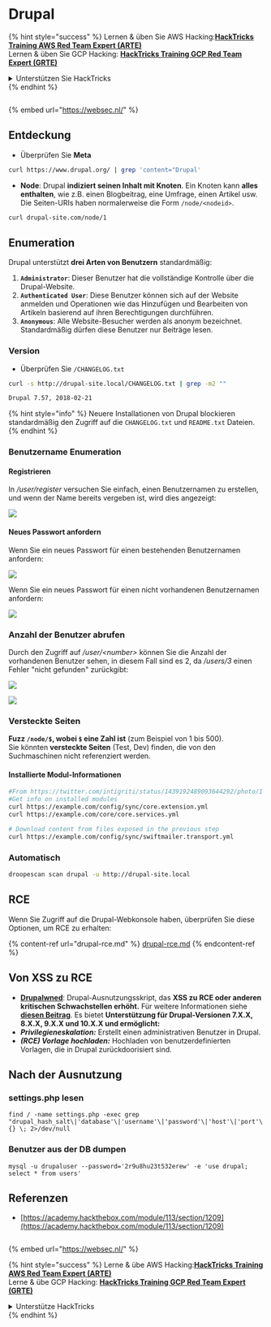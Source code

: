 # Drupal

{% hint style="success" %}
Lernen & üben Sie AWS Hacking:<img src="../../../.gitbook/assets/arte.png" alt="" data-size="line">[**HackTricks Training AWS Red Team Expert (ARTE)**](https://training.hacktricks.xyz/courses/arte)<img src="../../../.gitbook/assets/arte.png" alt="" data-size="line">\
Lernen & üben Sie GCP Hacking: <img src="../../../.gitbook/assets/grte.png" alt="" data-size="line">[**HackTricks Training GCP Red Team Expert (GRTE)**<img src="../../../.gitbook/assets/grte.png" alt="" data-size="line">](https://training.hacktricks.xyz/courses/grte)

<details>

<summary>Unterstützen Sie HackTricks</summary>

* Überprüfen Sie die [**Abonnementpläne**](https://github.com/sponsors/carlospolop)!
* **Treten Sie der** 💬 [**Discord-Gruppe**](https://discord.gg/hRep4RUj7f) oder der [**Telegram-Gruppe**](https://t.me/peass) bei oder **folgen** Sie uns auf **Twitter** 🐦 [**@hacktricks\_live**](https://twitter.com/hacktricks\_live)**.**
* **Teilen Sie Hacking-Tricks, indem Sie PRs an die** [**HackTricks**](https://github.com/carlospolop/hacktricks) und [**HackTricks Cloud**](https://github.com/carlospolop/hacktricks-cloud) GitHub-Repos senden.

</details>
{% endhint %}

<figure><img src="https://pentest.eu/RENDER_WebSec_10fps_21sec_9MB_29042024.gif" alt=""><figcaption></figcaption></figure>

{% embed url="https://websec.nl/" %}

## Entdeckung

* Überprüfen Sie **Meta**
```bash
curl https://www.drupal.org/ | grep 'content="Drupal'
```
* **Node**: Drupal **indiziert seinen Inhalt mit Knoten**. Ein Knoten kann **alles enthalten**, wie z.B. einen Blogbeitrag, eine Umfrage, einen Artikel usw. Die Seiten-URIs haben normalerweise die Form `/node/<nodeid>`.
```bash
curl drupal-site.com/node/1
```
## Enumeration

Drupal unterstützt **drei Arten von Benutzern** standardmäßig:

1. **`Administrator`**: Dieser Benutzer hat die vollständige Kontrolle über die Drupal-Website.
2. **`Authenticated User`**: Diese Benutzer können sich auf der Website anmelden und Operationen wie das Hinzufügen und Bearbeiten von Artikeln basierend auf ihren Berechtigungen durchführen.
3. **`Anonymous`**: Alle Website-Besucher werden als anonym bezeichnet. Standardmäßig dürfen diese Benutzer nur Beiträge lesen.

### Version

* Überprüfen Sie `/CHANGELOG.txt`
```bash
curl -s http://drupal-site.local/CHANGELOG.txt | grep -m2 ""

Drupal 7.57, 2018-02-21
```
{% hint style="info" %}
Neuere Installationen von Drupal blockieren standardmäßig den Zugriff auf die `CHANGELOG.txt` und `README.txt` Dateien.
{% endhint %}

### Benutzername Enumeration

#### Registrieren

In _/user/register_ versuchen Sie einfach, einen Benutzernamen zu erstellen, und wenn der Name bereits vergeben ist, wird dies angezeigt:

![](<../../../.gitbook/assets/image (328).png>)

#### Neues Passwort anfordern

Wenn Sie ein neues Passwort für einen bestehenden Benutzernamen anfordern:

![](<../../../.gitbook/assets/image (903).png>)

Wenn Sie ein neues Passwort für einen nicht vorhandenen Benutzernamen anfordern:

![](<../../../.gitbook/assets/image (307).png>)

### Anzahl der Benutzer abrufen

Durch den Zugriff auf _/user/\<number>_ können Sie die Anzahl der vorhandenen Benutzer sehen, in diesem Fall sind es 2, da _/users/3_ einen Fehler "nicht gefunden" zurückgibt:

![](<../../../.gitbook/assets/image (333).png>)

![](<../../../.gitbook/assets/image (227) (1) (1) (1).png>)

### Versteckte Seiten

**Fuzz `/node/$`, wobei `$` eine Zahl ist** (zum Beispiel von 1 bis 500).\
Sie könnten **versteckte Seiten** (Test, Dev) finden, die von den Suchmaschinen nicht referenziert werden.

#### Installierte Modul-Informationen
```bash
#From https://twitter.com/intigriti/status/1439192489093644292/photo/1
#Get info on installed modules
curl https://example.com/config/sync/core.extension.yml
curl https://example.com/core/core.services.yml

# Download content from files exposed in the previous step
curl https://example.com/config/sync/swiftmailer.transport.yml
```
### Automatisch
```bash
droopescan scan drupal -u http://drupal-site.local
```
## RCE

Wenn Sie Zugriff auf die Drupal-Webkonsole haben, überprüfen Sie diese Optionen, um RCE zu erhalten:

{% content-ref url="drupal-rce.md" %}
[drupal-rce.md](drupal-rce.md)
{% endcontent-ref %}

## Von XSS zu RCE

* [**Drupalwned**](https://github.com/nowak0x01/Drupalwned): Drupal-Ausnutzungsskript, das **XSS zu RCE oder anderen kritischen Schwachstellen erhöht.** Für weitere Informationen siehe [**diesen Beitrag**](https://nowak0x01.github.io/papers/76bc0832a8f682a7e0ed921627f85d1d.html). Es bietet **Unterstützung für Drupal-Versionen 7.X.X, 8.X.X, 9.X.X und 10.X.X und ermöglicht:**
* _**Privilegieneskalation:**_ Erstellt einen administrativen Benutzer in Drupal.
* _**(RCE) Vorlage hochladen:**_ Hochladen von benutzerdefinierten Vorlagen, die in Drupal zurückdoorisiert sind.

## Nach der Ausnutzung

### settings.php lesen
```
find / -name settings.php -exec grep "drupal_hash_salt\|'database'\|'username'\|'password'\|'host'\|'port'\|'driver'\|'prefix'" {} \; 2>/dev/null
```
### Benutzer aus der DB dumpen
```
mysql -u drupaluser --password='2r9u8hu23t532erew' -e 'use drupal; select * from users'
```
## Referenzen

* [https://academy.hackthebox.com/module/113/section/1209](https://academy.hackthebox.com/module/113/section/1209)

<figure><img src="https://pentest.eu/RENDER_WebSec_10fps_21sec_9MB_29042024.gif" alt=""><figcaption></figcaption></figure>

{% embed url="https://websec.nl/" %}

{% hint style="success" %}
Lerne & übe AWS Hacking:<img src="../../../.gitbook/assets/arte.png" alt="" data-size="line">[**HackTricks Training AWS Red Team Expert (ARTE)**](https://training.hacktricks.xyz/courses/arte)<img src="../../../.gitbook/assets/arte.png" alt="" data-size="line">\
Lerne & übe GCP Hacking: <img src="../../../.gitbook/assets/grte.png" alt="" data-size="line">[**HackTricks Training GCP Red Team Expert (GRTE)**<img src="../../../.gitbook/assets/grte.png" alt="" data-size="line">](https://training.hacktricks.xyz/courses/grte)

<details>

<summary>Unterstütze HackTricks</summary>

* Überprüfe die [**Abonnementpläne**](https://github.com/sponsors/carlospolop)!
* **Tritt der** 💬 [**Discord-Gruppe**](https://discord.gg/hRep4RUj7f) oder der [**Telegram-Gruppe**](https://t.me/peass) bei oder **folge** uns auf **Twitter** 🐦 [**@hacktricks\_live**](https://twitter.com/hacktricks\_live)**.**
* **Teile Hacking-Tricks, indem du PRs zu den** [**HackTricks**](https://github.com/carlospolop/hacktricks) und [**HackTricks Cloud**](https://github.com/carlospolop/hacktricks-cloud) GitHub-Repos einreichst.

</details>
{% endhint %}
